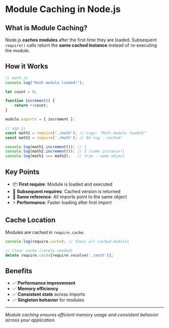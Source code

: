# Module Caching in Node.js

## What is Module Caching?

Node.js **caches modules** after the first time they are loaded. Subsequent `require()` calls return the **same cached instance** instead of re-executing the module.

## How it Works

```javascript
// math.js
console.log("Math module loaded!");

let count = 0;

function increment() {
    return ++count;
}

module.exports = { increment };
```

```javascript
// app.js
const math1 = require('./math'); // Logs: "Math module loaded!"
const math2 = require('./math'); // No log - cached!

console.log(math1.increment()); // 1
console.log(math2.increment()); // 2 (same instance!)
console.log(math1 === math2);   // true - same object
```

## Key Points

- 📦 **First require**: Module is loaded and executed
- 🔄 **Subsequent requires**: Cached version is returned
- 🎯 **Same reference**: All imports point to the same object
- ⚡ **Performance**: Faster loading after first import

## Cache Location

Modules are cached in `require.cache`:

```javascript
console.log(require.cache); // Shows all cached modules

// Clear cache (rarely needed)
delete require.cache[require.resolve('./math')];
```

## Benefits

- ✅ **Performance improvement**
- ✅ **Memory efficiency** 
- ✅ **Consistent state** across imports
- ✅ **Singleton behavior** for modules

---

*Module caching ensures efficient memory usage and consistent behavior across your application.*